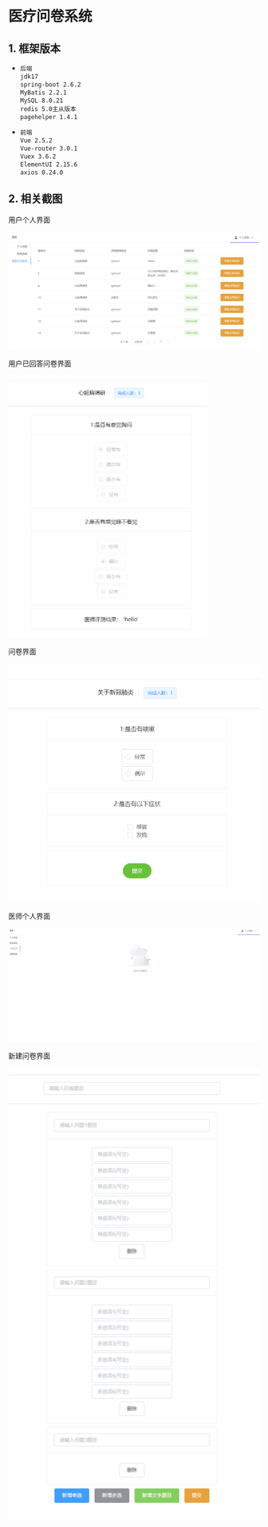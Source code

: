 



# 医疗问卷系统

## 1. 框架版本

- ```
  后端
  jdk17
  spring-boot 2.6.2
  MyBatis 2.2.1
  MySQL 8.0.21
  redis 5.0主从版本
  pagehelper 1.4.1
  
  ```

- ```
  前端
  Vue 2.5.2
  Vue-router 3.0.1
  Vuex 3.6.2
  ElementUI 2.15.6
  axios 0.24.0
  ```

## 2. 相关截图

用户个人界面

<img src="image/image-20220211121717055.png" alt="image-20220211121717055" style="zoom:115%;" />

用户已回答问卷界面

<img src="image/image-20220211121727745.png" alt="image-20220211121727745" style="zoom:67%;text-align=center" />

问卷界面

![image-20220211121820625](image/image-20220211121820625.png)

医师个人界面

![image-20220211122606603](image/image-20220211122606603.png)



新建问卷界面

![image-20220211121926579](image/image-20220211121926579.png)

 